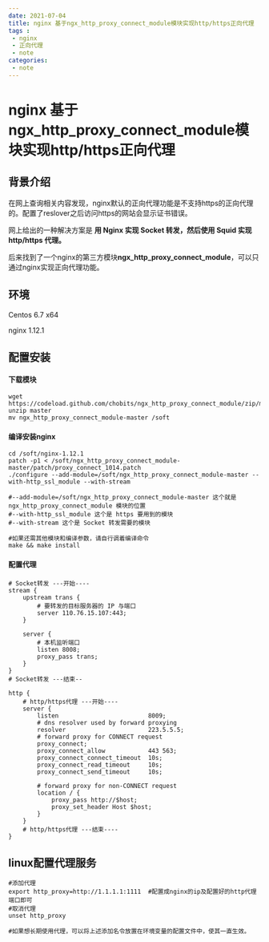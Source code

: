 ```yaml
---
date: 2021-07-04
title: nginx 基于ngx_http_proxy_connect_module模块实现http/https正向代理
tags :
 - nginx
 - 正向代理
 - note
categories:
 - note 
---
```


# nginx 基于ngx_http_proxy_connect_module模块实现http/https正向代理



## 背景介绍

在网上查询相关内容发现，nginx默认的正向代理功能是不支持https的正向代理的。配置了reslover之后访问https的网站会显示证书错误。

网上给出的一种解决方案是 **用 Nginx 实现 Socket 转发，然后使用 Squid 实现 http/https 代理。**

后来找到了一个nginx的第三方模块**ngx_http_proxy_connect_module**，可以只通过nginx实现正向代理功能。



## 环境

Centos 6.7 x64

nginx 1.12.1



## 配置安装

#### 下载模块

```shell
wget https://codeload.github.com/chobits/ngx_http_proxy_connect_module/zip/master
unzip master
mv ngx_http_proxy_connect_module-master /soft
```

#### 编译安装nginx

```shell
cd /soft/nginx-1.12.1
patch -p1 < /soft/ngx_http_proxy_connect_module-master/patch/proxy_connect_1014.patch
./configure --add-module=/soft/ngx_http_proxy_connect_module-master --with-http_ssl_module --with-stream

#--add-module=/soft/ngx_http_proxy_connect_module-master 这个就是 ngx_http_proxy_connect_module 模块的位置
#--with-http_ssl_module 这个是 https 要用到的模块
#--with-stream 这个是 Socket 转发需要的模块

#如果还需其他模块和编译参数，请自行调着编译命令
make && make install
```

#### 配置代理

```nginx
# Socket转发 ---开始----
stream {
    upstream trans {
        # 要转发的目标服务器的 IP 与端口
        server 110.76.15.107:443;
    }

    server {
        # 本机监听端口
        listen 8008;
        proxy_pass trans;
    }
}
# Socket转发 ---结束--

http {
    # http/https代理 ---开始----
    server {
        listen                         8009;
        # dns resolver used by forward proxying
        resolver                       223.5.5.5;
        # forward proxy for CONNECT request
        proxy_connect;
        proxy_connect_allow            443 563;
        proxy_connect_connect_timeout  10s;
        proxy_connect_read_timeout     10s;
        proxy_connect_send_timeout     10s;

        # forward proxy for non-CONNECT request
        location / {
            proxy_pass http://$host;
            proxy_set_header Host $host;
        }
    }
    # http/https代理 ---结束----
}
```



## linux配置代理服务

```shell
#添加代理
export http_proxy=http://1.1.1.1:1111  #配置成nginx的ip及配置好的http代理端口即可
#取消代理
unset http_proxy

#如果想长期使用代理，可以将上述添加名令放置在环境变量的配置文件中，使其一直生效。
```

